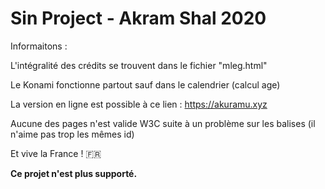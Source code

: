 # Sin Project - Akram Shal 2020


Informaitons : 

L'intégralité des crédits se trouvent dans le fichier "mleg.html"

Le Konami fonctionne partout sauf dans le calendrier (calcul age)

La version en ligne est possible à ce lien : https://akuramu.xyz

Aucune des pages n'est valide W3C suite à un problème sur les balises (il n'aime pas trop les mêmes id)

Et vive la France ! 🇫🇷

**Ce projet n'est plus supporté.**
